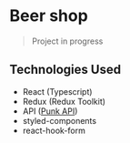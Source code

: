 # Beer shop

> Project in progress

## Technologies Used
- React (Typescript)
- Redux (Redux Toolkit)
- API ([Punk API](https://punkapi.com/))
- styled-components
- react-hook-form
